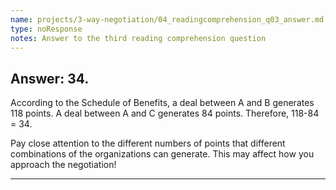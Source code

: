 ```yaml
---
name: projects/3-way-negotiation/04_readingcomprehension_q03_answer.md
type: noResponse
notes: Answer to the third reading comprehension question
---
```


## Answer: 34.

According to the Schedule of Benefits, a deal between A and B generates 118 points. A deal between A and C generates 84 points. Therefore, 118-84 = 34.

Pay close attention to the different numbers of points that different combinations of the organizations can generate. This may affect how you approach the negotiation!

---
